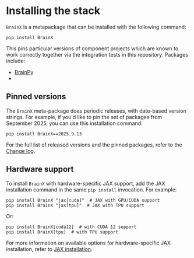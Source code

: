 # Installing the stack

`BrainX` is a metapackage that can be installed with the following command:

```
pip install BrainX
```

This pins particular versions of component projects which are known to work correctly
together via the integration tests in this repository. Packages include:

- [BrainPy](https://github.com/brainpy/BrainPy)
-

## Pinned versions

The `BrainX` meta-package does periodic releases, with date-based version strings. For
example, if you'd like to pin the set of packages from September 2025, you can use this installation
command:

```
pip install BrainX==2025.9.13
```

For the full list of released versions and the pinned packages, refer to
the [Change log](https://github.com/chaobrain/brain-modeling-ecosystem/blob/main/docs/CHANGELOG.md).

## Hardware support

To install `BrainX` with hardware-specific JAX support, add the JAX installation
command in the same `pip install` invocation. For example:

```
pip install BrainX "jax[cuda]"  # JAX with GPU/CUDA support
pip install BrainX "jax[tpu]"  # JAX with TPU support
```

Or:

```
pip install BrainX[cuda12]  # with CUDA 12 support
pip install BrainX[tpu]  # with TPU support
```

For more information on available options for hardware-specific JAX installation, refer
to [JAX installation](https://docs.jax.dev/en/latest/installation.html).

